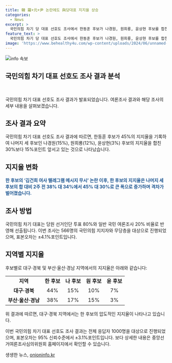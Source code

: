 ```yaml
---
title: 韓 羅+元+尹 논란에도 與당대표 지지율 상승
categories:
  - News
excerpt: >
  국민의힘 차기 당 대표 선호도 조사에서 한동훈 후보가 나경원, 원희룡, 윤상현 후보를 합친 지지율을 15%포인트 앞서며 45%의 지지를 얻었다. 김건희 여사 텔레그램 메시지 무시 논란 이후 한 후보의 지지율은 상승하며 격차가 벌어졌고, 당원 선거인단 투표와 일반 국민 여론조사를 고려한 조사 결과를 반영했다. 전체 조사에서 한 후보는 36%의 지지를 받으며 지지층 중 과반수가 지지했으며, 영남권에서도 높은 지지를 얻었다. 관련 조사는 1000명을 대상으로 전화 조사원 인터뷰 방식으로 진행됐고, 결과는 중앙선거여론조사심의위원회 홈페이지에서 확인할 수 있다. (단어수: 116)
feature_text: >
  국민의힘 차기 당 대표 선호도 조사에서 한동훈 후보가 나경원, 원희룡, 윤상현 후보를 합친 지지율을 15%포인트 앞서며 45%의 지지를 얻었다. 김건희 여사 텔레그램 메시지 무시 논란 이후 한 후보의 지지율은 상승하며 격차가 벌어졌고, 당원 선거인단 투표와 일반 국민 여론조사를 고려한 조사 결과를 반영했다. 전체 조사에서 한 후보는 36%의 지지를 받으며 지지층 중 과반수가 지지했으며, 영남권에서도 높은 지지를 얻었다. 관련 조사는 1000명을 대상으로 전화 조사원 인터뷰 방식으로 진행됐고, 결과는 중앙선거여론조사심의위원회 홈페이지에서 확인할 수 있다. (단어수: 116)
image: 'https://www.behealthy4u.com/wp-content/uploads/2024/06/unnamed-file.png'
---
```


<p><img src="https://www.behealthy4u.com/wp-content/uploads/2024/06/unnamed-file.png" alt="info 속보" /></p>

<h2 data-ke-size="size26">국민의힘 차기 대표 선호도 조사 결과 분석</h2>

<p data-ke-size="size16">&nbsp;</p>

<p>국민의힘 차기 대표 선호도 조사 결과가 발표되었습니다. 여론조사 결과와 해당 조사의 세부 내용을 살펴보겠습니다.</p>

<h2 data-ke-size="size26">조사 결과 요약</h2>

<p>국민의힘 차기 대표 선호도 조사 결과에 따르면, 한동훈 후보가 45%의 지지율을 기록하여 나머지 세 후보인 나경원(15%), 원희룡(12%), 윤상현(3%) 후보의 지지율을 합친 30%보다 15%포인트 앞서고 있는 것으로 나타났습니다.</p>

<h2 data-ke-size="size26">지지율 변화</h2>

<p><b><span style="color: #1a5490;">한 후보의 ‘김건희 여사 텔레그램 메시지 무시’ 논란 이후, 한 후보의 지지율은 나머지 세 후보의 합 대비 2주 전 38% 대 34%에서 45% 대 30%로 큰 폭으로 증가하며 격차가 벌어졌습니다.</span></b></p>

<h2 data-ke-size="size26">조사 방법</h2>

<p>국민의힘 차기 대표는 당원 선거인단 투표 80%와 일반 국민 여론조사 20% 비율로 반영해 선출됩니다. 이번 조사는 566명의 국민의힘 지지자와 무당층을 대상으로 진행되었으며, 표본오차는 ±4.1%포인트입니다.</p>

<h2 data-ke-size="size26">지역별 지지율</h2>

<p>후보별로 대구·경북 및 부산·울산·경남 지역에서의 지지율은 아래와 같습니다:</p>

<table>
   <tr>
      <td style="text-align: center; height: 17px;"><b>지역</b></td>
      <td style="text-align: center; height: 17px;"><b>한 후보</b></td>
      <td style="text-align: center; height: 17px;"><b>나 후보</b></td>
      <td style="text-align: center; height: 17px;"><b>원 후보</b></td>
      <td style="text-align: center; height: 17px;"><b>윤 후보</b></td>
   </tr>
   <tr>
      <td style="text-align: center; height: 17px;"><b>대구·경북</b></td>
      <td style="text-align: center; height: 17px;">44%</td>
      <td style="text-align: center; height: 17px;">15%</td>
      <td style="text-align: center; height: 17px;">10%</td>
      <td style="text-align: center; height: 17px;">7%</td>
   </tr>
   <tr>
      <td style="text-align: center; height: 17px;"><b>부산·울산·경남</b></td>
      <td style="text-align: center; height: 17px;">38%</td>
      <td style="text-align: center; height: 17px;">17%</td>
      <td style="text-align: center; height: 17px;">15%</td>
      <td style="text-align: center; height: 17px;">3%</td>
   </tr>
</table>

<p>위 결과에 따르면, 대구·경북 지역에서는 한 후보의 압도적인 지지율이 나타나고 있습니다.</p>

<p>이번 국민의힘 차기 대표 선호도 조사 결과는 전체 응답자 1000명을 대상으로 진행되었으며, 표본오차는 95% 신뢰수준에서 ±3.1%포인트입니다. 보다 상세한 내용은 중앙선거여론조사심의위원회 홈페이지에서 확인할 수 있습니다.</p>
생생한 뉴스, <a href="https://onioninfo.kr" rel="dofollow">onioninfo.kr</a>


